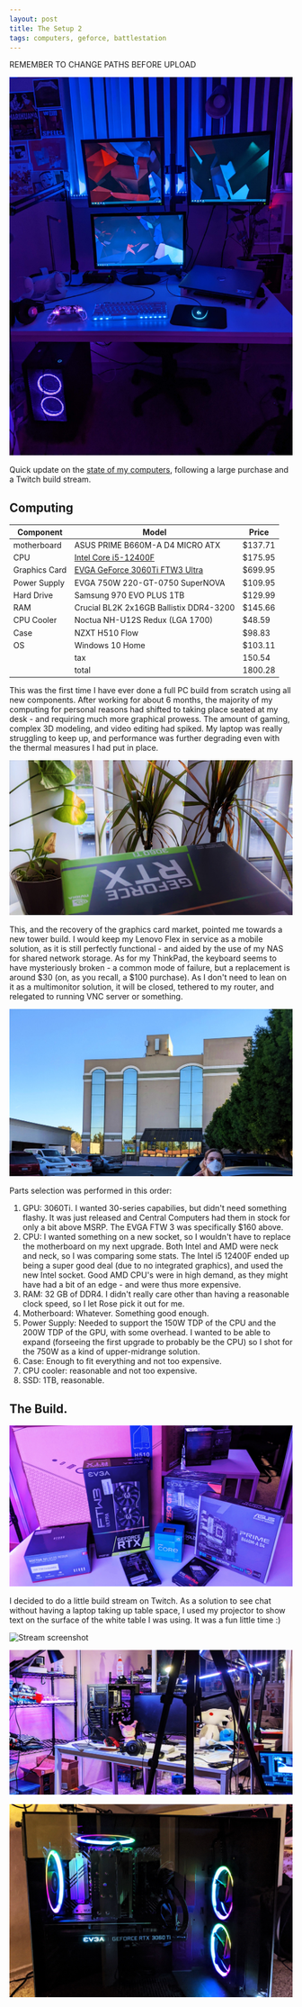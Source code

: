 ```yaml
---
layout: post
title: The Setup 2
tags: computers, geforce, battlestation
---
```


REMEMBER TO CHANGE PATHS BEFORE UPLOAD

![image of the desk and monitors](../img/setup2/1%20but%20do%20it%20better.jpg)

Quick update on the [state of my computers](http://starmaid.github.io/blog/2021/08/31/the-setup.html), following a large purchase and a Twitch build stream.

## Computing

| Component	    | Model	                            | Price	    |
|       ---     |               ---                 |    ---    |
| motherboard	| ASUS PRIME B660M-A D4 MICRO ATX	| $137.71	|
| CPU	        | [Intel Core i5-12400F](https://www.intel.com/content/www/us/en/products/sku/134587/intel-core-i512400f-processor-18m-cache-up-to-4-40-ghz/specifications.html)	            | $175.95	|
| Graphics Card	| [EVGA GeForce 3060Ti FTW3 Ultra](https://www.evga.com/Products/Product.aspx?pn=08G-P5-3667-KL)	| $699.95	|
| Power Supply	| EVGA 750W 220-GT-0750 SuperNOVA	| $109.95	|
| Hard Drive	| Samsung 970 EVO PLUS 1TB	        | $129.99	|
| RAM	        | Crucial BL2K 2x16GB Ballistix DDR4-3200	| $145.66	|
| CPU Cooler	| Noctua NH-U12S Redux (LGA 1700)	| $48.59	    |
| Case	        | NZXT H510 Flow	                | $98.83	    |
| OS	        | Windows 10 Home	                | $103.11	|
| | tax |		150.54	|
| | total |	1800.28 |	

This was the first time I have ever done a full PC build from scratch using all new components. After working for about 6 months, the majority of my computing for personal reasons had shifted to taking place seated at my desk - and requiring much more graphical prowess. The amount of gaming, complex 3D modeling, and video editing had spiked. My laptop was really struggling to keep up, and performance was further degrading even with the thermal measures I had put in place. 

![The 3060Ti in the sun](../img/setup2/2.jpg)

This, and the recovery of the graphics card market, pointed me towards a new tower build. I would keep my Lenovo Flex in service as a mobile solution, as it is still perfectly functional - and aided by the use of my NAS for shared network storage. As for my ThinkPad, the keyboard seems to have mysteriously broken - a common mode of failure, but a replacement is around $30 (on, as you recall, a $100 purchase). As I don't need to lean on it as a multimonitor solution, it will be closed, tethered to my router, and relegated to running VNC server or something. 

![Pic of rose outside central computers](../img/setup2/3.jpg)

Parts selection was performed in this order:

1. GPU: 3060Ti. I wanted 30-series capabilies, but didn't need something flashy. It was just released and Central Computers had them in stock for only a bit above MSRP. The EVGA FTW 3 was specifically $160 above.
2. CPU: I wanted something on a new socket, so I wouldn't have to replace the motherboard on my next upgrade. Both Intel and AMD were neck and neck, so I was comparing some stats. The Intel i5 12400F ended up being a super good deal (due to no integrated graphics), and used the new Intel socket. Good AMD CPU's were in high demand, as they might have had a bit of an edge - and were thus more expensive.
3. RAM: 32 GB of DDR4. I didn't really care other than having a reasonable clock speed, so I let Rose pick it out for me.
4. Motherboard: Whatever. Something good enough.
5. Power Supply: Needed to support the 150W TDP of the CPU and the 200W TDP of the GPU, with some overhead. I wanted to be able to expand (forseeing the first upgrade to probably be the CPU) so I shot for the 750W as a kind of upper-midrange solution.
6. Case: Enough to fit everything and not too expensive.
7. CPU cooler: reasonable and not too expensive.
8. SSD: 1TB, reasonable.

## The Build.

![The pile of parts](../img/setup2/4.jpg)

I decided to do a little build stream on Twitch. As a solution to see chat without having a laptop taking up table space, I used my projector to show text on the surface of the white table I was using. It was a fun little time :)

![Stream screenshot]()

![Post-stream shot](../img/setup2/6.jpg)


![Post-stream shot](../img/setup2/7.jpg)

